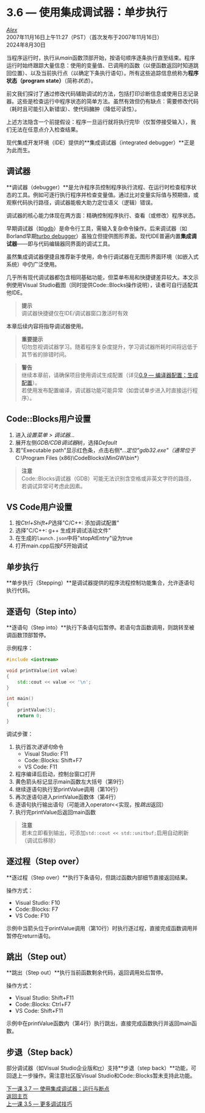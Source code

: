 3.6 — 使用集成调试器：单步执行  
=============================================  

[*Alex*](https://www.learncpp.com/author/Alex/ "查看 Alex 的所有文章")  
2007年11月16日上午11:27（PST）（首次发布于2007年11月16日）  
2024年8月30日  

 

当程序运行时，执行从*main*函数顶部开始，按语句顺序逐条执行直至结束。程序运行时始终跟踪大量信息：使用的变量值、已调用的函数（以便函数返回时知道跳回位置）、以及当前执行点（以确定下条执行语句）。所有这些追踪信息统称为**程序状态（program state）**（简称*状态*）。  

前文我们探讨了通过修改代码辅助调试的方法，包括打印诊断信息或使用日志记录器。这些是检查运行中程序状态的简单方法。虽然有效但仍有缺点：需要修改代码（耗时且可能引入新错误）、使代码臃肿（降低可读性）。  

上述方法隐含一个前提假设：程序一旦运行就将执行完毕（仅暂停接受输入），我们无法在任意点介入检查结果。  

现代集成开发环境（IDE）提供的**集成调试器（integrated debugger）**正是为此而生。  

调试器  
----------------  

**调试器（debugger）**是允许程序员控制程序执行流程、在运行时检查程序状态的工具。例如可逐行执行程序并检查变量值。通过比对变量实际值与预期值，或观察代码执行路径，调试器能极大助力定位语义（逻辑）错误。  

调试器的核心能力体现在两方面：精确控制程序执行、查看（或修改）程序状态。  

早期调试器（如[gdb](https://en.wikipedia.org/wiki/Gdb)）是命令行工具，需输入复杂命令操作。后来调试器（如Borland早期[turbo debugger](https://en.wikipedia.org/wiki/Turbo_Debugger)）虽独立但提供图形界面。现代IDE普遍内置**集成调试器**——即与代码编辑器同界面的调试工具。  

虽然集成调试器便捷且推荐新手使用，命令行调试器在无图形界面环境（如嵌入式系统）中仍广泛使用。  

几乎所有现代调试器都包含相同基础功能，但菜单布局和快捷键差异较大。本文示例使用Visual Studio截图（同时提供Code::Blocks操作说明），读者可自行适配其他IDE。  

> **提示**  
> 调试器快捷键仅在IDE/调试器窗口激活时有效  

本章后续内容将指导调试器使用。  

> **重要提示**  
> 切勿忽视调试器学习。随着程序复杂度提升，学习调试器所耗时间将远低于其节省的排错时间。  

> **警告**  
> 继续本章前，请确保项目使用调试生成配置（详见[0.9 — 编译器配置：生成配置](Chapter-0/lesson0.9-configuring-your-compiler-build-configurations.md)）。  
> 若使用发布配置编译，调试器功能可能异常（如尝试单步进入时直接运行程序）。  

Code::Blocks用户设置  
----------------  
1. 进入*设置菜单 > 调试器...*  
2. 展开左侧*GDB/CDB调试器*树，选择*Default*  
3. 若"Executable path"显示红色条，点击右侧*...*定位"gdb32.exe"（通常位于*C:\Program Files (x86)\CodeBlocks\MinGW\bin\*）  

> **注意**  
> Code::Blocks调试器（GDB）可能无法识别含空格或非英文字符的路径，若调试异常可考虑此因素。  

VS Code用户设置  
----------------  
1. 按*Ctrl+Shift+P*选择"C/C++: 添加调试配置"  
2. 选择"C/C++: g++ 生成并调试活动文件"  
3. 在生成的`launch.json`中将"stopAtEntry"设为true  
4. 打开main.cpp后按*F5*开始调试  

单步执行  
----------------  

**单步执行（Stepping）**是调试器提供的程序流程控制功能集合，允许逐语句执行代码。  

逐语句（Step into）  
----------------  
**逐语句（Step into）**执行下条语句后暂停。若语句含函数调用，则跳转至被调函数顶部暂停。  

示例程序：  
```cpp
#include <iostream>

void printValue(int value)
{
    std::cout << value << '\n';
}

int main()
{
    printValue(5);
    return 0;
}
```  

调试步骤：  
1. 执行首次*逐语句*命令  
   - Visual Studio: F11  
   - Code::Blocks: Shift+F7  
   - VS Code: F11  
2. 程序编译后启动，控制台窗口打开  
3. 黄色箭头标记显示main函数左大括号（第9行）  
4. 继续逐语句执行至printValue调用（第10行）  
5. 再次逐语句进入printValue函数体（第4行）  
6. 逐语句执行输出语句（可能进入operator<<实现，按*跳出*返回）  
7. 执行完printValue后返回main函数  

> **注意**  
> 若未立即看到输出，可添加`std::cout << std::unitbuf;`启用自动刷新（调试后移除）  

逐过程（Step over）  
----------------  
**逐过程（Step over）**执行下条语句，但跳过函数内部细节直接返回结果。  

操作方式：  
- Visual Studio: F10  
- Code::Blocks: F7  
- VS Code: F10  

示例中当箭头位于printValue调用（第10行）时执行逐过程，直接完成函数调用并暂停在return语句。  

跳出（Step out）  
----------------  
**跳出（Step out）**执行当前函数剩余代码，返回调用处后暂停。  

操作方式：  
- Visual Studio: Shift+F11  
- Code::Blocks: Ctrl+F7  
- VS Code: Shift+F11  

示例中在printValue函数内（第4行）执行跳出，直接完成函数执行并返回main函数。  

步退（Step back）  
----------------  
部分调试器（如Visual Studio企业版和[rr](https://github.com/rr-debugger/rr)）支持**步退（step back）**功能，可回退上一步操作。需注意社区版Visual Studio和Code::Blocks暂未支持此功能。  

[下一课 3.7 — 使用集成调试器：运行与断点](Chapter-3/lesson3.7-using-an-integrated-debugger-running-and-breakpoints.md)  
[返回主页](/)  
[上一课 3.5 — 更多调试技巧](Chapter-3/lesson3.5-more-debugging-tactics.md)